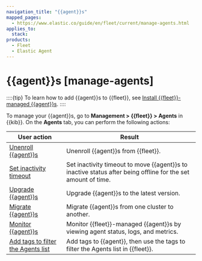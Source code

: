 ```yaml
---
navigation_title: "{{agent}}s"
mapped_pages:
  - https://www.elastic.co/guide/en/fleet/current/manage-agents.html
applies_to:
  stack:
products:
  - Fleet
  - Elastic Agent
---
```


# {{agent}}s [manage-agents]


::::{tip}
To learn how to add {{agent}}s to {{fleet}}, see [Install {{fleet}}-managed {{agent}}s](/reference/fleet/install-fleet-managed-elastic-agent.md).
::::


To manage your {{agent}}s, go to **Management > {{fleet}} > Agents** in {{kib}}. On the **Agents** tab, you can perform the following actions:

| User action | Result |
| --- | --- |
| [Unenroll {{agent}}s](/reference/fleet/unenroll-elastic-agent.md) | Unenroll {{agent}}s from {{fleet}}. |
| [Set inactivity timeout](/reference/fleet/set-inactivity-timeout.md) | Set inactivity timeout to move {{agent}}s to inactive status after being offline for the set amount of time. |
| [Upgrade {{agent}}s](/reference/fleet/upgrade-elastic-agent.md) | Upgrade {{agent}}s to the latest version. |
| [Migrate {{agent}}s](/reference/fleet/migrate-elastic-agent.md) | Migrate {{agent}}s from one cluster to another. |
| [Monitor {{agent}}s](/reference/fleet/monitor-elastic-agent.md) | Monitor {{fleet}}-managed {{agent}}s by viewing agent status, logs, and metrics. |
| [Add tags to filter the Agents list](/reference/fleet/filter-agent-list-by-tags.md) | Add tags to {{agent}}, then use the tags to filter the Agents list in {{fleet}}. |








